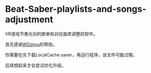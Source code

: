 # Beat-Saber-playlists-and-songs-adjustment
VR游戏节奏光剑的歌单和对应曲库调整的软件。

首先感谢[WGzeyu](https://github.com/WGzeyu)的帮助。

你需要在先下载LocalCache.saver，再运行程序，该文件可能过期。

后续想起来才会尝试优化升级。
